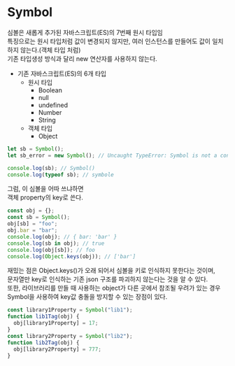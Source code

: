 # Symbol

심볼은 새롭게 추가된 자바스크립트(ES)의 7번째 원시 타입임  
특징으로는 원시 타입처럼 값이 변경되지 않지만, 여러 인스턴스를 만들어도 값이 일치하지 않는다.(객체 타입 처럼)  
기존 타입생성 방식과 달리 new 연산자를 사용하지 않는다.

- 기존 자바스크립트(ES)의 6개 타입
  - 원시 타입
    - Boolean
    - null
    - undefined
    - Number
    - String
  - 객체 타입
    - Object

```js
let sb = Symbol();
let sb_error = new Symbol(); // Uncaught TypeError: Symbol is not a constructor

console.log(sb); // Symbol()
console.log(typeof sb); // symbole
```

그럼, 이 심볼을 어따 쓰냐하면  
객체 property의 key로 쓴다.

```js
const obj = {};
const sb = Symbol();
obj[sb] = "foo";
obj.bar = "bar";
console.log(obj); // { bar: 'bar' }
console.log(sb in obj); // true
console.log(obj[sb]); // foo
console.log(Object.keys(obj)); // ['bar']
```

재밌는 점은 Object.keys()가 오래 되어서 심볼을 키로 인식하지 못한다는 것이며,  
문자열만 key로 인식하는 기존 json 구조를 파괴하지 않는다는 것을 알 수 있다.  
또한, 라이브러리를 만들 때 사용하는 object가 다른 곳에서 참조될 우려가 있는 경우 Symbol을 사용하여 key값 충돌을 방지할 수 있는 장점이 있다.

```js
const library1Property = Symbol("lib1");
function lib1Tag(obj) {
  obj[library1Property] = 17;
}
const library2Property = Symbol("lib2");
function lib2Tag(obj) {
  obj[library2Property] = 777;
}
```
